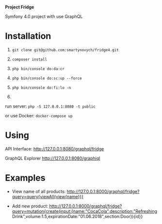 **Project Fridge**

Symfony 4.0 project with use GraphQL 

# Installation

1) `git clone git@github.com:smartynovych/fridge4.git`

2) `composer install`

3) `php bin/console do:da:cr`

4) `php bin/console do:sc:up --force`

5) `php bin/console do:fi:lo -n`

6) 
run server: `php -S 127.0.0.1:8080 -t public`

or use Docker: `docker-compose up`

# Using
API Interface:
  http://127.0.0.1:8080/graphql/fridge
  
GraphQL Explorer
  http://127.0.0.1:8080/graphiql
  
# Examples
  - View name of all products:
  http://127.0.0.1:8000/graphql/fridge?query=query{viewAll{view{name}}}
  
  - Add new product: 
  http://127.0.0.1:8000/graphql/fridge?query=mutation{create(input:{name:"CocaCola",description:"Refreshing Drink",volume:1.5,expirationDate:"01.06.2018",section:Door}){id}}
  